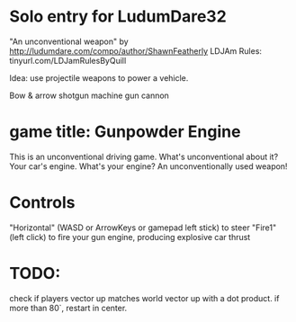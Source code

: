 # Solo entry for LudumDare32
"An unconventional weapon"
by http://ludumdare.com/compo/author/ShawnFeatherly
LDJAm Rules: tinyurl.com/LDJamRulesByQuill

Idea: use projectile weapons to power a vehicle.

Bow & arrow
shotgun
machine gun
cannon

# game title: Gunpowder Engine
This is an unconventional driving game. What's unconventional about it? Your car's engine.
What's your engine? An unconventionally used weapon!

# Controls
"Horizontal" (WASD or ArrowKeys or gamepad left stick) to steer
"Fire1" (left click) to fire your gun engine, producing explosive car thrust

# TODO:
check if players vector up matches world vector up with a dot product. if more than 80`, restart in center.